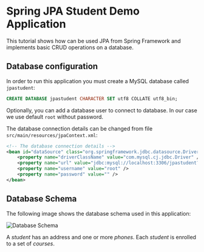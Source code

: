 Spring JPA Student Demo Application
===================================

This tutorial shows how can be used JPA from Spring Framework and implements basic CRUD operations on a database.

Database configuration
----------------------
In order to run this application you must create a MySQL database called `jpastudent`:

```sql
CREATE DATABASE jpastudent CHARACTER SET utf8 COLLATE utf8_bin;
```
Optionally, you can add a database user to connect to database. In our case we use default `root` without password. 

The database connection details can be changed from file `src/main/resources/jpaContext.xml`:

```xml 
<!-- The database connection details -->
<bean id="dataSource" class="org.springframework.jdbc.datasource.DriverManagerDataSource">
	<property name="driverClassName" value="com.mysql.cj.jdbc.Driver" />
	<property name="url" value="jdbc:mysql://localhost:3306/jpastudent?autoReconnect=true" />
	<property name="username" value="root" />
	<property name="password" value="" />
</bean>
```

Database Schema
---------------
The following image shows the database schema used in this application: 

![Database Schema](db-schema.png "Student Database Schema")

A _student_ has an address and one or more _phones_. Each _student_ is enrolled to a set of _courses_.
